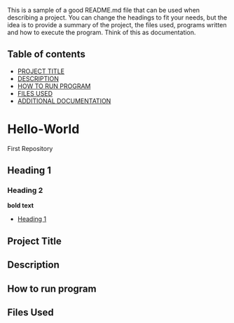 This is a sample of a good README.md file that can be used when describing a project. You can change the headings to fit your needs, but the idea is to provide a summary of the project, the files used, programs written and how to execute the program. Think of this as documentation.

## Table of contents

- [PROJECT TITLE](#Project-Title)
- [DESCRIPTION](#Description)
- [HOW TO RUN PROGRAM](#How-to-run-program)
- [FILES USED]($Files-used)
- [ADDITIONAL DOCUMENTATION](#Additional-Documentation)


# Hello-World




First Repository
## Heading 1
### Heading 2
**bold text**



- [Heading 1](#Heading-1)

## Project Title

## Description

## How to run program

## Files Used
